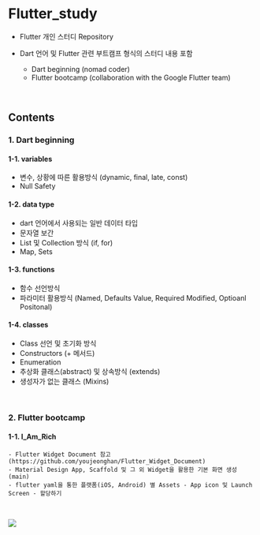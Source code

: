 # Flutter_study
- Flutter 개인 스터디 Repository
- Dart 언어 및 Flutter 관련 부트캠프 형식의 스터디 내용 포함
   
  - Dart beginning (nomad coder)  
  - Flutter bootcamp (collaboration with the Google Flutter team)

<br>

## Contents

### 1️. Dart beginning
#### 1-1. variables
  - 변수, 상황에 따른 활용방식 (dynamic, final, late, const)
  - Null Safety

#### 1-2. data type
  - dart 언어에서 사용되는 일반 데이터 타입
  - 문자열 보간
  - List 및 Collection 방식 (if, for)
  - Map, Sets

#### 1-3. functions
  - 함수 선언방식
  - 파라미터 활용방식 (Named, Defaults Value, Required Modified, Optioanl Positonal)

#### 1-4. classes
  - Class 선언 및 초기화 방식
  - Constructors (+ 메서드)
  - Enumeration
  - 추상화 클래스(abstract) 및 상속방식 (extends)
  - 생성자가 없는 클래스 (Mixins)

<br>

### 2. Flutter bootcamp
#### 1-1. I_Am_Rich
    - Flutter Widget Document 참고(https://github.com/youjeonghan/Flutter_Widget_Document)
    - Material Design App, Scaffold 및 그 외 Widget을 활용한 기본 화면 생성 (main)
    - flutter yaml을 통한 플랫폼(iOS, Android) 별 Assets - App icon 및 Launch Screen - 할당하기


<br>

<a href="https://hits.seeyoufarm.com"><img src="https://hits.seeyoufarm.com/api/count/incr/badge.svg?url=https%3A%2F%2Fgithub.com%2Fonthelots%2FScoop&count_bg=%230CC0DF&title_bg=%23555555&icon=&icon_color=%23E7E7E7&title=hits&edge_flat=false"/></a>
